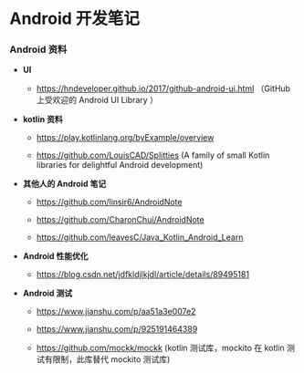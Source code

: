 # Android 开发笔记

### Android 资料



- **UI**

  - https://hndeveloper.github.io/2017/github-android-ui.html （GitHub上受欢迎的 Android UI Library ）

- **kotlin 资料**

  - https://play.kotlinlang.org/byExample/overview

  - https://github.com/LouisCAD/Splitties (A family of small Kotlin libraries for delightful Android development)

- **其他人的 Android 笔记**

  - https://github.com/linsir6/AndroidNote

  - https://github.com/CharonChui/AndroidNote

  - https://github.com/leavesC/Java_Kotlin_Android_Learn

- **Android 性能优化**

  - https://blog.csdn.net/jdfkldjlkjdl/article/details/89495181

- **Android 测试**

  - https://www.jianshu.com/p/aa51a3e007e2

  - https://www.jianshu.com/p/925191464389

  - https://github.com/mockk/mockk (kotlin 测试库，mockito 在 kotlin 测试有限制，此库替代 mockito 测试库)



